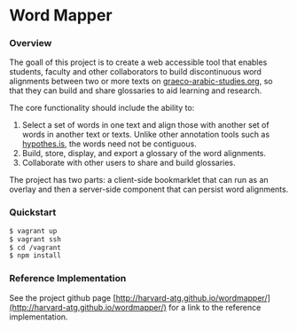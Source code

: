 # Word Mapper

### Overview 
The goall of this project is to create a web accessible tool that enables students, faculty and other collaborators to build discontinuous word alignments between two or more texts on [graeco-arabic-studies.org](http://graeco-arabic-studies.org/), so that they can build and share glossaries to aid learning and research.

The core functionality should include the ability to:
1. Select a set of words in one text and align those with another set of words in another text or texts. Unlike other annotation tools such as [hypothes.is](https://hypothes.is/), the words need not be contiguous.
2. Build, store, display, and export a glossary of the word alignments.
3. Collaborate with other users to share and build glossaries.

The project has two parts: a client-side bookmarklet that can run as an overlay and then a server-side component that can persist word alignments.

### Quickstart

```sh
$ vagrant up
$ vagrant ssh
$ cd /vagrant
$ npm install
```

### Reference Implementation

See the project github page [http://harvard-atg.github.io/wordmapper/](http://harvard-atg.github.io/wordmapper/) for a link to the reference implementation. 

